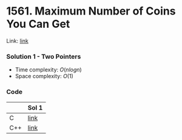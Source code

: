# 1561. Maximum Number of Coins You Can Get
Link: [link](https://leetcode.com/problems/maximum-number-of-coins-you-can-get/)

### Solution 1 - Two Pointers
* Time complexity: $O(nlog n)$
* Space complexity: $O(1)$

### Code
||Sol 1|
|-|-|
|C|[link](./sol_1/main.c)|
|C++|[link](./sol_1/main.cpp)|